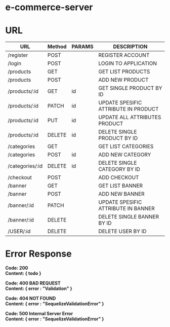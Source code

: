 # e-commerce-server

# **URL**

  | URL                | Method | PARAMS | DESCRIPTION                                                                   |
  | ------------------ | ------ | ------ | ----------------------------------------------------------------------------- |
  | /register          | POST   |        | REGISTER ACCOUNT                                                              |
  | /login             | POST   |        | LOGIN TO APPLICATION                                                          |
  | /products          | GET    |        | GET LIST PRODUCTS                                      |
  | /products          | POST   |        | ADD NEW PRODUCT                                                             |
  | /products/:id      | GET    | id     | GET SINGLE PRODUCT BY ID                                                    |
  | /products/:id      | PATCH  | id     | UPDATE SPESIFIC ATTRIBUTE IN PRODUCT |
  | /products/:id      | PUT    | id     | UPDATE ALL ATTRIBUTES PRODUCT                                                      |
  | /products/:id      | DELETE | id     | DELETE SINGLE PRODUCT BY ID                                                          |
  | /categories        | GET    |        | GET LIST CATEGORIES                                            |
  | /categories        | POST   | id     | ADD NEW CATEGORY                                                          |
  | /categories/:id    | DELETE | id     | DELETE SINGLE CATEGORY BY ID                                                          |
  | /checkout          | POST   |        | ADD CHECKOUT                                                          |
  | /banner            | GET    |        | GET LIST BANNER                                                          |
  | /banner            | POST   |        | ADD NEW BANNER                                                          |
  | /banner/:id        | PATCH  |        | UPDATE SPESIFIC ATTRIBUTE IN BANNER                                                          |
  | /banner/:id        | DELETE |        | DELETE SINGLE BANNER BY ID                                                          |
  | /USER/:id          | DELETE |        | DELETE USER BY ID                                                          |


# **Error Response**
  **Code: 200** <br/>
  **Content: { todo }**

  **Code: 400 BAD REQUEST**<br/>
  **Content: { error : "Validation" }**

  **Code: 404 NOT FOUND**<br/>
  **Content: { error : "SequelizeValidationError" }**

  **Code: 500 Internal Server Error**<br/>
  **Content: { error : "SequelizeValidationError" }**